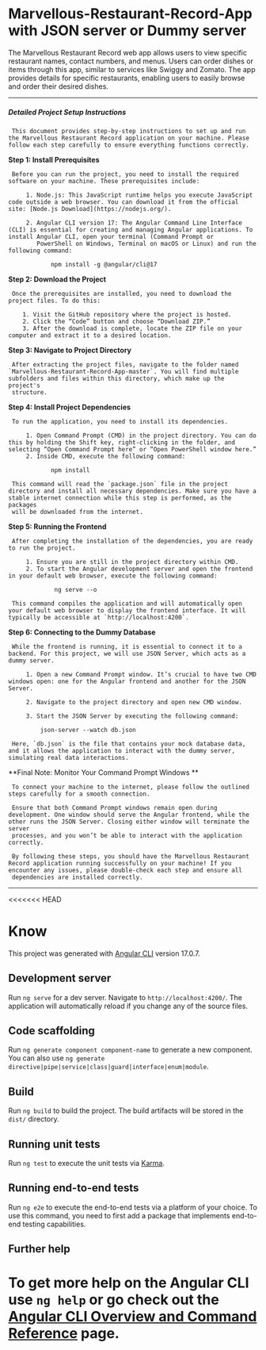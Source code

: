 
# Marvellous-Restaurant-Record-App with JSON server or Dummy server
The Marvellous Restaurant Record web app allows users to view specific restaurant names, contact numbers, and menus. Users can order dishes or items through this app, similar to services like Swiggy and Zomato. The app provides details for specific restaurants, enabling users to easily browse and order their desired dishes.

********************************************************************************************************************************************************************************************************************

##### Detailed Project Setup Instructions #####

     This document provides step-by-step instructions to set up and run the Marvellous Restaurant Record application on your machine. Please follow each step carefully to ensure everything functions correctly.

**Step 1: Install Prerequisites**

     Before you can run the project, you need to install the required software on your machine. These prerequisites include:

         1. Node.js: This JavaScript runtime helps you execute JavaScript code outside a web browser. You can download it from the official site: [Node.js Download](https://nodejs.org/).
  
         2. Angular CLI version 17: The Angular Command Line Interface (CLI) is essential for creating and managing Angular applications. To install Angular CLI, open your terminal (Command Prompt or 
            PowerShell on Windows, Terminal on macOS or Linux) and run the following command:

                npm install -g @angular/cli@17
                

**Step 2: Download the Project**

     Once the prerequisites are installed, you need to download the project files. To do this:

        1. Visit the GitHub repository where the project is hosted. 
        2. Click the “Code” button and choose “Download ZIP.”
        3. After the download is complete, locate the ZIP file on your computer and extract it to a desired location.


**Step 3: Navigate to Project Directory**

     After extracting the project files, navigate to the folder named `Marvellous-Restaurant-Record-App-master`. You will find multiple subfolders and files within this directory, which make up the project's 
     structure.


**Step 4: Install Project Dependencies**

     To run the application, you need to install its dependencies. 

         1. Open Command Prompt (CMD) in the project directory. You can do this by holding the Shift key, right-clicking in the folder, and selecting “Open Command Prompt here” or “Open PowerShell window here.”
         2. Inside CMD, execute the following command:

                npm install
   
     This command will read the `package.json` file in the project directory and install all necessary dependencies. Make sure you have a stable internet connection while this step is performed, as the packages 
     will be downloaded from the internet.


**Step 5: Running the Frontend**

     After completing the installation of the dependencies, you are ready to run the project. 

         1. Ensure you are still in the project directory within CMD.
         2. To start the Angular development server and open the frontend in your default web browser, execute the following command:

                 ng serve --o
   
     This command compiles the application and will automatically open your default web browser to display the frontend interface. It will typically be accessible at `http://localhost:4200`.


**Step 6: Connecting to the Dummy Database**

     While the frontend is running, it is essential to connect it to a backend. For this project, we will use JSON Server, which acts as a dummy server.

         1. Open a new Command Prompt window. It’s crucial to have two CMD windows open: one for the Angular frontend and another for the JSON Server.
   
         2. Navigate to the project directory and open new CMD window.

         3. Start the JSON Server by executing the following command:

             json-server --watch db.json
   
     Here, `db.json` is the file that contains your mock database data, and it allows the application to interact with the dummy server, simulating real data interactions.


**Final Note: Monitor Your Command Prompt Windows **

     To connect your machine to the internet, please follow the outlined steps carefully for a smooth connection.

     Ensure that both Command Prompt windows remain open during development. One window should serve the Angular frontend, while the other runs the JSON Server. Closing either window will terminate the server 
     processes, and you won’t be able to interact with the application correctly.

     By following these steps, you should have the Marvellous Restaurant Record application running successfully on your machine! If you encounter any issues, please double-check each step and ensure all 
     dependencies are installed correctly.

 

***************************************************************************************************************************************************************************************************************


<<<<<<< HEAD
# Know

This project was generated with [Angular CLI](https://github.com/angular/angular-cli) version 17.0.7.

## Development server

Run `ng serve` for a dev server. Navigate to `http://localhost:4200/`. The application will automatically reload if you change any of the source files.

## Code scaffolding

Run `ng generate component component-name` to generate a new component. You can also use `ng generate directive|pipe|service|class|guard|interface|enum|module`.

## Build

Run `ng build` to build the project. The build artifacts will be stored in the `dist/` directory.

## Running unit tests

Run `ng test` to execute the unit tests via [Karma](https://karma-runner.github.io).

## Running end-to-end tests

Run `ng e2e` to execute the end-to-end tests via a platform of your choice. To use this command, you need to first add a package that implements end-to-end testing capabilities.

## Further help

To get more help on the Angular CLI use `ng help` or go check out the [Angular CLI Overview and Command Reference](https://angular.io/cli) page.
=======
